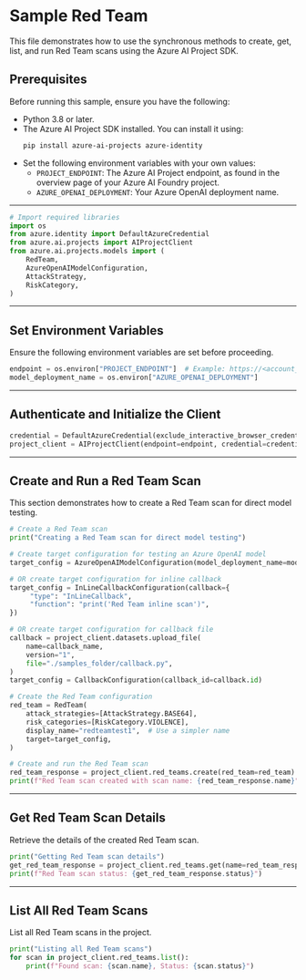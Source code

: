 # Sample Red Team

This file demonstrates how to use the synchronous methods to create, get, list, and run Red Team scans using the Azure AI Project SDK.

## Prerequisites

Before running this sample, ensure you have the following:
- Python 3.8 or later.
- The Azure AI Project SDK installed. You can install it using:
  ```bash
  pip install azure-ai-projects azure-identity
  ```
- Set the following environment variables with your own values:
  - `PROJECT_ENDPOINT`: The Azure AI Project endpoint, as found in the overview page of your Azure AI Foundry project.
  - `AZURE_OPENAI_DEPLOYMENT`: Your Azure OpenAI deployment name.

---

```python
# Import required libraries
import os
from azure.identity import DefaultAzureCredential
from azure.ai.projects import AIProjectClient
from azure.ai.projects.models import (
    RedTeam,
    AzureOpenAIModelConfiguration,
    AttackStrategy,
    RiskCategory,
)
```

---

## Set Environment Variables

Ensure the following environment variables are set before proceeding.

```python
endpoint = os.environ["PROJECT_ENDPOINT"]  # Example: https://<account_name>.services.ai.azure.com/api/projects/<project_name>
model_deployment_name = os.environ["AZURE_OPENAI_DEPLOYMENT"]
```

---

## Authenticate and Initialize the Client

```python
credential = DefaultAzureCredential(exclude_interactive_browser_credential=False)
project_client = AIProjectClient(endpoint=endpoint, credential=credential)
```

---

## Create and Run a Red Team Scan

This section demonstrates how to create a Red Team scan for direct model testing.

```python
# Create a Red Team scan
print("Creating a Red Team scan for direct model testing")

# Create target configuration for testing an Azure OpenAI model
target_config = AzureOpenAIModelConfiguration(model_deployment_name=model_deployment_name)

# OR create target configuration for inline callback
target_config = InLineCallbackConfiguration(callback={
     "type": "InLineCallback",
     "function": "print('Red Team inline scan')",
})

# OR create target configuration for callback file
callback = project_client.datasets.upload_file(
    name=callback_name,
    version="1",
    file="./samples_folder/callback.py",
)
target_config = CallbackConfiguration(callback_id=callback.id)

# Create the Red Team configuration
red_team = RedTeam(
    attack_strategies=[AttackStrategy.BASE64],
    risk_categories=[RiskCategory.VIOLENCE],
    display_name="redteamtest1",  # Use a simpler name
    target=target_config,
)

# Create and run the Red Team scan
red_team_response = project_client.red_teams.create(red_team=red_team)
print(f"Red Team scan created with scan name: {red_team_response.name}")
```

---

## Get Red Team Scan Details

Retrieve the details of the created Red Team scan.

```python
print("Getting Red Team scan details")
get_red_team_response = project_client.red_teams.get(name=red_team_response.name)
print(f"Red Team scan status: {get_red_team_response.status}")
```

---

## List All Red Team Scans

List all Red Team scans in the project.

```python
print("Listing all Red Team scans")
for scan in project_client.red_teams.list():
    print(f"Found scan: {scan.name}, Status: {scan.status}")
```